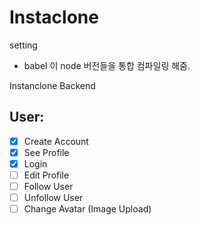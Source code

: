 # Instaclone

setting

- babel 이 node 버전들을 통합 컴파일링 해줌.

Instanclone Backend

## User:

- [x] Create Account
- [x] See Profile
- [x] Login
- [ ] Edit Profile
- [ ] Follow User
- [ ] Unfollow User
- [ ] Change Avatar (Image Upload)

